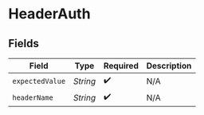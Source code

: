 # HeaderAuth


## Fields

| Field              | Type               | Required           | Description        |
| ------------------ | ------------------ | ------------------ | ------------------ |
| `expectedValue`    | *String*           | :heavy_check_mark: | N/A                |
| `headerName`       | *String*           | :heavy_check_mark: | N/A                |